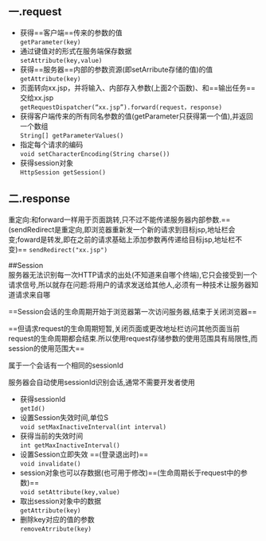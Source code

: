 ## 一.request
* 获得==客户端==传来的参数的值  
`getParameter(key)`
* 通过键值对的形式在服务端保存数据  
`setAttribute(key,value)`
* 获得==服务器==内部的参数资源(即setArribute存储的值)的值  
`getAttribute(key)`
* 页面转向xx.jsp，并将输入、内部存入参数(上面2个函数)、和==输出任务==交给xx.jsp  
`getRequestDispatcher(“xx.jsp”).forward(request，response)`
* 获得客户端传来的所有同名参数的值(getParameter只获得第一个值),并返回一个数组  
`String[] getParameterValues()`
* 指定每个请求的编码  
`void setCharacterEncoding(String charse())`
* 获得session对象  
`HttpSession getSession()`

## 二.response
重定向:和forward一样用于页面跳转,只不过不能传递服务器内部参数.==(sendRedirect是重定向,即浏览器重新发一个新的请求到目标jsp,地址栏会变;foward是转发,即在之前的请求基础上添加参数再传递给目标jsp,地址栏不变)==
`sendRedirect("xx.jsp")`

##Session  
服务器无法识别每一次HTTP请求的出处(不知道来自哪个终端),它只会接受到一个请求信号,所以就存在问题:将用户的请求发送给其他人,必须有一种技术让服务器知道请求来自哪  

==Session会话的生命周期开始于浏览器第一次访问服务器,结束于关闭浏览器==  

==但请求request的生命周期短暂,关闭页面或更改地址栏访问其他页面当前request的生命周期都会结束.所以使用request存储参数的使用范围具有局限性,而session的使用范围大==

属于一个会话有一个相同的sessionId  

服务器会自动使用sessionId识别会话,通常不需要开发者使用
* 获得sessionId  
`getId()`
* 设置Session失效时间,单位S  
 `void setMaxInactiveInterval(int interval)`
*  获得当前的失效时间  
`int getMaxInactiveInterval()`
* 设置Session立即失效 ==(登录退出时)==  
`void invalidate()`
* session对象也可以存数据(也可用于修改)==(生命周期长于request中的参数)==  
`void setAttribute(key,value)`
* 取出session对象中的数据  
`getAttribute(key)`
* 删除key对应的值的参数  
`removeAtrribute(key)`
 




    
